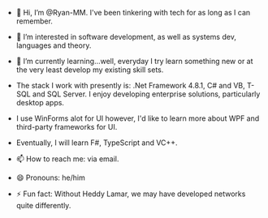 - 👋 Hi, I’m @Ryan-MM. I've been tinkering with tech for as long as I can remember.

- 👀 I’m interested in software development, as well as systems dev, languages and theory.

- 🌱 I’m currently learning...well, everyday I try learn something new or at the very least develop my existing skill sets.
- The stack I work with presently is: .Net Framework 4.8.1, C# and VB, T-SQL and SQL Server. I enjoy developing enterprise solutions, particularly desktop apps.
- I use WinForms alot for UI however, I'd like to learn more about WPF and third-party frameworks for UI.
- Eventually, I will learn F#, TypeScript and VC++.

- 📫 How to reach me: via email.

- 😄 Pronouns: he/him

- ⚡ Fun fact: Without Heddy Lamar, we may have developed networks quite differently.

<!---
Ryan-MM/Ryan-MM is a ✨ special ✨ repository because its `README.md` (this file) appears on your GitHub profile.
You can click the Preview link to take a look at your changes.
--->
